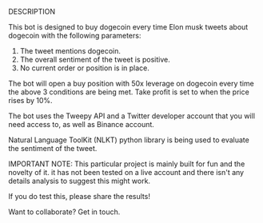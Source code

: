 DESCRIPTION

This bot is designed to buy dogecoin every time Elon musk tweets about dogecoin with the following parameters:
  1) The tweet mentions dogecoin.
  2) The overall sentiment of the tweet is positive.
  3) No current order or position is in place.

The bot will open a buy position with 50x leverage on dogecoin every time the above 3 conditions are being met.
Take profit is set to when the price rises by 10%.

The bot uses the Tweepy API and a Twitter developer account that you will need access to, as well as Binance account.

Natural Language ToolKit (NLKT) python library is being used to evaluate the sentiment of the tweet.

IMPORTANT NOTE:
This particular project is mainly built for fun and the novelty of it. it has not been tested on a live account and there isn't any details analysis to suggest this might work.

If you do test this, please share the results!

Want to collaborate? Get in touch.
